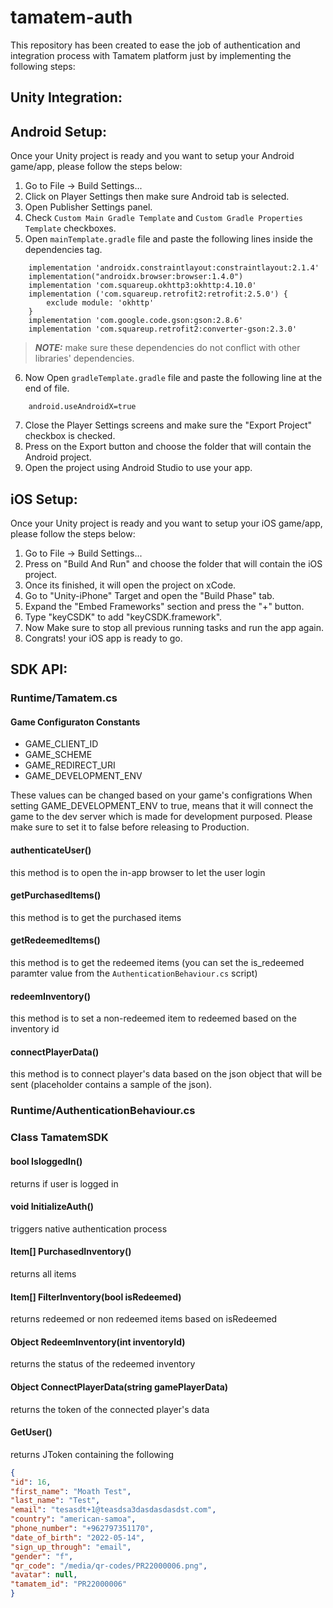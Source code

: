 # tamatem-auth

This repository has been created to ease the job of authentication and integration process with Tamatem platform just by implementing the following steps:

## Unity Integration:


## Android Setup:

Once your Unity project is ready and you want to setup your Android game/app, please follow the steps below:
1. Go to File -> Build Settings...
2. Click on Player Settings then make sure Android tab is selected.
3. Open Publisher Settings panel.
4. Check `Custom Main Gradle Template` and `Custom Gradle Properties Template` checkboxes.
5. Open `mainTemplate.gradle` file and paste the following lines inside the dependencies tag.
```shell script
    implementation 'androidx.constraintlayout:constraintlayout:2.1.4'
    implementation("androidx.browser:browser:1.4.0")
    implementation 'com.squareup.okhttp3:okhttp:4.10.0'
    implementation ('com.squareup.retrofit2:retrofit:2.5.0') {
        exclude module: 'okhttp'
    }
    implementation 'com.google.code.gson:gson:2.8.6'
    implementation 'com.squareup.retrofit2:converter-gson:2.3.0'
```
> **_NOTE:_** make sure these dependencies do not conflict with other libraries' dependencies.
6. Now Open `gradleTemplate.gradle` file and paste the following line at the end of file.
```shell script
    android.useAndroidX=true
```
7. Close the Player Settings screens and make sure the "Export Project" checkbox is checked.
8. Press on the Export button and choose the folder that will contain the Android project.
9. Open the project using Android Studio to use your app.


## iOS Setup:

Once your Unity project is ready and you want to setup your iOS game/app, please follow the steps below:
1. Go to File -> Build Settings...
2. Press on "Build And Run" and choose the folder that will contain the iOS project.
3. Once its finished, it will open the project on xCode.
4. Go to "Unity-iPhone" Target and open the "Build Phase" tab.
5. Expand the "Embed Frameworks" section and press the "+" button.
6. Type "keyCSDK" to add "keyCSDK.framework".
7. Now Make sure to stop all previous running tasks and run the app again.
8. Congrats! your iOS app is ready to go.


## SDK API:

### Runtime/Tamatem.cs

#### Game Configuraton Constants
- GAME_CLIENT_ID
- GAME_SCHEME
- GAME_REDIRECT_URI
- GAME_DEVELOPMENT_ENV

These values can be changed based on your game's configrations
When setting GAME_DEVELOPMENT_ENV to true, means that it will connect the game to the dev server which is made for development purposed. Please make sure to set it to false before releasing to Production.

#### authenticateUser()
this method is to open the in-app browser to let the user login

#### getPurchasedItems()
this method is to get the purchased items

#### getRedeemedItems()
this method is to get the redeemed items (you can set the is_redeemed paramter value from the `AuthenticationBehaviour.cs` script)

#### redeemInventory()
this method is to set a non-redeemed item to redeemed based on the inventory id

#### connectPlayerData()
this method is to connect player's data based on the json object that will be sent (placeholder contains a sample of the json).


### Runtime/AuthenticationBehaviour.cs
### Class TamatemSDK

#### bool IsloggedIn()
returns if user is logged in
#### void InitializeAuth()
triggers native authentication process
#### Item[] PurchasedInventory()
returns all items
#### Item[] FilterInventory(bool isRedeemed)
returns redeemed or non redeemed items based on isRedeemed
#### Object RedeemInventory(int inventoryId)
returns the status of the redeemed inventory
#### Object ConnectPlayerData(string gamePlayerData)
returns the token of the connected player's data
#### GetUser()
returns JToken containing the following
```json
{
"id": 16,
"first_name": "Moath Test",
"last_name": "Test",
"email": "tesasdt+1@teasdsa3dasdasdasdst.com",
"country": "american-samoa",
"phone_number": "+962797351170",
"date_of_birth": "2022-05-14",
"sign_up_through": "email",
"gender": "f",
"qr_code": "/media/qr-codes/PR22000006.png",
"avatar": null,
"tamatem_id": "PR22000006"
}
```
